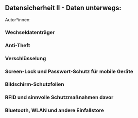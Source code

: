 ## Datensicherheit II - Daten unterwegs:

Autor*innen: 

### Wechseldatenträger

### Anti-Theft

### Verschlüsselung

### Screen-Lock und Passwort-Schutz für mobile Geräte

### Bildschirm-Schutzfolien

### RFID und sinnvolle Schutzmaßnahmen davor

### Bluetooth, WLAN und andere Einfallstore

<!--Kapitel evtl. weg lassen, da großes und teils sehr spezifisches Themenfeld und nicht explizit für Wissenschaft -->

